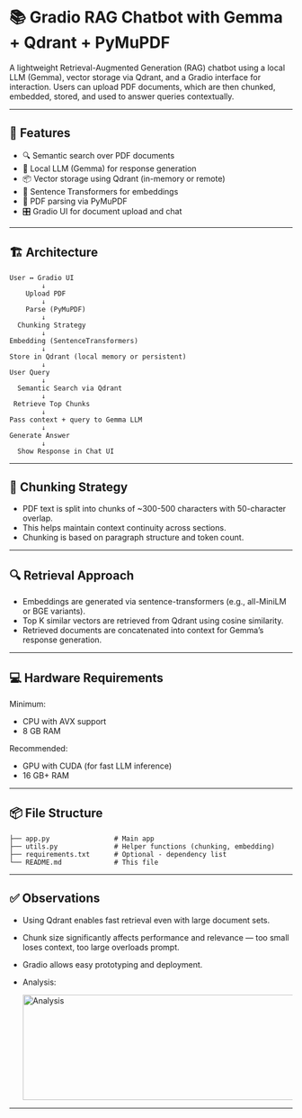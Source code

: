 # 📚 Gradio RAG Chatbot with Gemma + Qdrant + PyMuPDF

A lightweight Retrieval-Augmented Generation (RAG) chatbot using a local LLM (Gemma), vector storage via Qdrant, and a Gradio interface for interaction. Users can upload PDF documents, which are then chunked, embedded, stored, and used to answer queries contextually.

---

## 🚀 Features

- 🔍 Semantic search over PDF documents
- 🤖 Local LLM (Gemma) for response generation
- 📦 Vector storage using Qdrant (in-memory or remote)
- 🧠 Sentence Transformers for embeddings
- 📄 PDF parsing via PyMuPDF
- 🎛️ Gradio UI for document upload and chat

---



## 🏗️ Architecture

```
User ↔ Gradio UI
        ↓
    Upload PDF
        ↓
    Parse (PyMuPDF)
        ↓
  Chunking Strategy
        ↓
Embedding (SentenceTransformers)
        ↓
Store in Qdrant (local memory or persistent)
        ↓
User Query
        ↓
  Semantic Search via Qdrant
        ↓
 Retrieve Top Chunks
        ↓
Pass context + query to Gemma LLM
        ↓
Generate Answer
        ↓
  Show Response in Chat UI
```

---

## 🧩 Chunking Strategy

- PDF text is split into chunks of ~300-500 characters with 50-character overlap.
- This helps maintain context continuity across sections.
- Chunking is based on paragraph structure and token count.

---

## 🔍 Retrieval Approach

- Embeddings are generated via sentence-transformers (e.g., all-MiniLM or BGE variants).
- Top K similar vectors are retrieved from Qdrant using cosine similarity.
- Retrieved documents are concatenated into context for Gemma’s response generation.

---

## 💻 Hardware Requirements

Minimum:
- CPU with AVX support
- 8 GB RAM

Recommended:
- GPU with CUDA (for fast LLM inference)
- 16 GB+ RAM

---

## 📦 File Structure

```
├── app.py                # Main app
├── utils.py              # Helper functions (chunking, embedding)
├── requirements.txt      # Optional - dependency list
└── README.md             # This file
```

---

## ✅ Observations

- Using Qdrant enables fast retrieval even with large document sets.
- Chunk size significantly affects performance and relevance — too small loses context, too large overloads prompt.
- Gradio allows easy prototyping and deployment.
- Analysis:

  
   <img width="575" height="187" alt="Analysis" src="https://github.com/user-attachments/assets/b250850e-a195-4dde-803b-15795af25c7e" />

  
---


